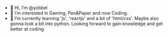 - 👋 Hi, I’m @yobbel
- 👀 I’m interested in Gaming, Pen&Paper and now Coding.
- 🌱 I’m currently learning 'js', 'reactjs' and a bit of 'html/css'. Maybe also gonna look a bit into python. Looking forward to gain knowledge and get better at coding. 


<!---
yobbel/yobbel is a ✨ special ✨ repository because its `README.md` (this file) appears on your GitHub profile.
You can click the Preview link to take a look at your changes.
--->
